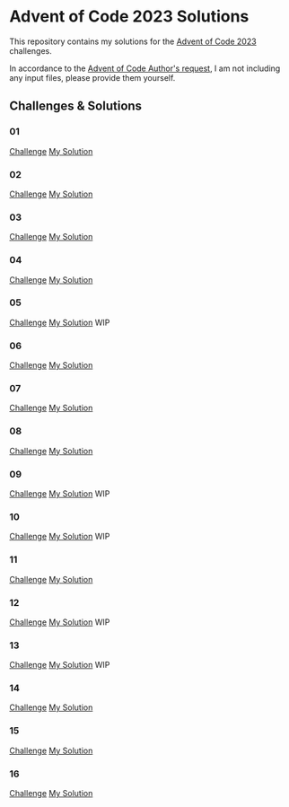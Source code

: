 # Advent of Code 2023 Solutions

This repository contains my solutions for the [Advent of Code 2023](https://adventofcode.com/2023) challenges.

In accordance to the [Advent of Code Author's request](https://adventofcode.com/2023/about),
I am not including any input files, please provide them yourself.

## Challenges & Solutions
### 01
[Challenge](https://adventofcode.com/2023/day/1)
[My Solution](AdventSolution01.cpp)

### 02
[Challenge](https://adventofcode.com/2023/day/2)
[My Solution](AdventSolution02.cpp)

### 03
[Challenge](https://adventofcode.com/2023/day/3)
[My Solution](AdventSolution03.cpp)

### 04
[Challenge](https://adventofcode.com/2023/day/4)
[My Solution](AdventSolution04.cpp)

### 05
[Challenge](https://adventofcode.com/2023/day/5)
[My Solution](AdventSolution05.cpp) WIP

### 06
[Challenge](https://adventofcode.com/2023/day/6)
[My Solution](AdventSolution06.cpp)

### 07
[Challenge](https://adventofcode.com/2023/day/7)
[My Solution](AdventSolution07.cpp)

### 08
[Challenge](https://adventofcode.com/2023/day/8)
[My Solution](AdventSolution08.cpp)

### 09
[Challenge](https://adventofcode.com/2023/day/9)
[My Solution](AdventSolution09.cpp) WIP

### 10
[Challenge](https://adventofcode.com/2023/day/10)
[My Solution](AdventSolution10.cpp) WIP

### 11
[Challenge](https://adventofcode.com/2023/day/11)
[My Solution](AdventSolution11.cpp)

### 12
[Challenge](https://adventofcode.com/2023/day/12)
[My Solution](AdventSolution12.cpp) WIP

### 13
[Challenge](https://adventofcode.com/2023/day/13)
[My Solution](AdventSolution13.cpp) WIP

### 14
[Challenge](https://adventofcode.com/2023/day/14)
[My Solution](AdventSolution14.cpp)

### 15
[Challenge](https://adventofcode.com/2023/day/15)
[My Solution](AdventSolution15.cpp)

### 16
[Challenge](https://adventofcode.com/2023/day/16)
[My Solution](AdventSolution16.cpp)
